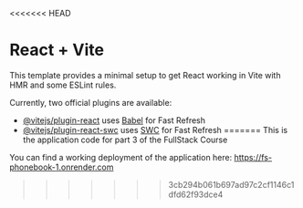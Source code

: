 <<<<<<< HEAD
# React + Vite

This template provides a minimal setup to get React working in Vite with HMR and some ESLint rules.

Currently, two official plugins are available:

- [@vitejs/plugin-react](https://github.com/vitejs/vite-plugin-react/blob/main/packages/plugin-react/README.md) uses [Babel](https://babeljs.io/) for Fast Refresh
- [@vitejs/plugin-react-swc](https://github.com/vitejs/vite-plugin-react-swc) uses [SWC](https://swc.rs/) for Fast Refresh
=======
This is the application code for part 3 of the FullStack Course

You can find a working deployment of the application here: https://fs-phonebook-1.onrender.com
>>>>>>> 3cb294b061b697ad97c2cf1146c1dfd62f93dce4
